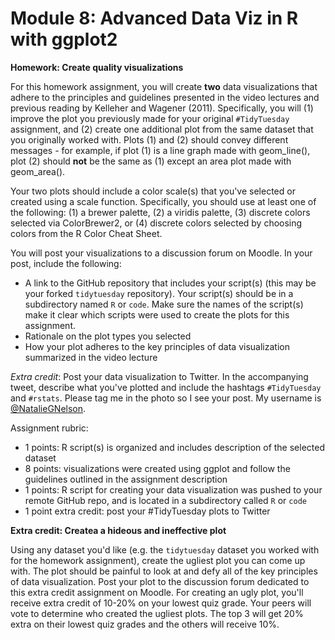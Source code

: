 # Module 8: Advanced Data Viz in R with ggplot2

**Homework: Create quality visualizations**

For this homework assignment, you will create **two** data visualizations that adhere to the principles and guidelines presented in the video lectures and previous reading by Kelleher and Wagener (2011). Specifically, you will (1) improve the plot you previously made for your original `#TidyTuesday` assignment, and (2) create one additional plot from the same dataset that you originally worked with. Plots (1) and (2) should convey different messages - for example, if plot (1) is a line graph made with geom_line(), plot (2) should **not** be the same as (1) except an area plot made with geom_area().

Your two plots should include a color scale(s) that you've selected or created using a scale function. Specifically, you should use at least one of the following: (1) a brewer palette, (2) a viridis palette, (3) discrete colors selected via ColorBrewer2, or (4) discrete colors selected by choosing colors from the R Color Cheat Sheet.

You will post your visualizations to a discussion forum on Moodle. In your post, include the following:
- A link to the GitHub repository that includes your script(s) (this may be your forked `tidytuesday` repository). Your script(s) should be in a subdirectory named `R` or `code`. Make sure the names of the script(s) make it clear which scripts were used to create the plots for this assignment.
- Rationale on the plot types you selected
- How your plot adheres to the key principles of data visualization summarized in the video lecture

*Extra credit*: Post your data visualization to Twitter. In the accompanying tweet, describe what you've plotted and include the hashtags `#TidyTuesday` and `#rstats`. Please tag me in the photo so I see your post. My username is [@NatalieGNelson](https://twitter.com/NatalieGNelson).

Assignment rubric:
- 1 points: R script(s) is organized and includes description of the selected dataset
- 8 points: visualizations were created using ggplot and follow the guidelines outlined in the assignment description
- 1 points: R script for creating your data visualization was pushed to your remote GitHub repo, and is located in a subdirectory called `R` or `code`
- 1 point extra credit: post your #TidyTuesday plots to Twitter

**Extra credit: Createa a hideous and ineffective plot**

Using any dataset you'd like (e.g. the `tidytuesday` dataset you worked with for the homework assignment), create the ugliest plot you can come up with. The plot should be painful to look at and defy all of the key principles of data visualization. Post your plot to the discussion forum dedicated to this extra credit assignment on Moodle. For creating an ugly plot, you'll receive extra credit of 10-20% on your lowest quiz grade. Your peers will vote to determine who created the ugliest plots. The top 3 will get 20% extra on their lowest quiz grades and the others will receive 10%.
